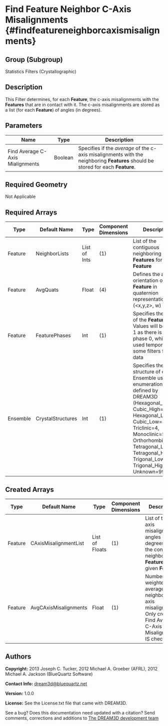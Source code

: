Find Feature Neighbor C-Axis Misalignments {#findfeatureneighborcaxismisalignments}
==========

## Group (Subgroup) ##
Statistics Filters (Crystallographic)

## Description ##
This Filter determines, for each **Feature**, the c-axis misalignments with the **Features** that are in contact with it.  The c-axis misalignments are stored as a list (for each **Feature**) of angles (in degrees).

## Parameters ##
| Name | Type | Description |
|------|------| ----------- |
|Find Average C-Axis Mialignments | Boolean | Specifies if the *average* of  the c-axis misalignments with the neighboring **Features** should be stored for each **Feature**. |

## Required Geometry ##
Not Applicable

## Required Arrays ##
| Type | Default Name | Type | Component Dimensions | Description |
|------|--------------|-------------|---------|-----|
| Feature | NeighborLists | List of Ints | (1) | List of the contiguous neighboring **Features** for a given **Feature** |
| Feature | AvgQuats | Float | (4) | Defines the average orientation of the **Feature** in quaternion representation  (<x,y,z>, w) |
| Feature | FeaturePhases | Int | (1) | Specifies the phase of the **Feature** - Values will begin at 1 as there is no phase 0, which is used temporarily in some filters for bad data|
| Ensemble | CrystalStructures | Int | (1) | Specifies the crystal structure of each Ensemble using an enumeration defined by DREAM3D (Hexagonal_High=0, Cubic_High=1, Hexagonal_Low=2, Cubic_Low=3, Triclinic=4, Monoclinic=5, Orthorhombic=6, Tetragonal_Low=7, Tetragonal_High=8, Trigonal_Low=9, Trigonal_High=10, Unknown=999) |

## Created Arrays ##
| Type | Default Name | Type | Component Dimensions | Description |
|------|--------------|-------------|---------|-----|
| Feature | CAxisMisalignmentList | List of Floats | (1) | List of the c-axis misalignment angles (in degrees) with the contiguous neighboring **Features** for a given **Feature** |
| Feature | AvgCAxisMisalignments | Float | (1) | Number weighted average of neighbor c-axis misalignments. Only created if Find Average C-Axis Misalignments IS checked. |

## Authors ##

**Copyright:** 2013 Joseph C. Tucker, 2012 Michael A. Groeber (AFRL), 2012 Michael A. Jackson (BlueQuartz Software)

**Contact Info:** dream3d@bluequartz.net

**Version:** 1.0.0

**License:**  See the License.txt file that came with DREAM3D.




See a bug? Does this documentation need updated with a citation? Send comments, corrections and additions to [The DREAM3D development team](mailto:dream3d@bluequartz.net?subject=Documentation%20Correction)

